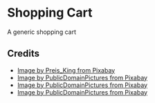 # Shopping Cart

A generic shopping cart

## Credits

- [Image by Preis_King from Pixabay](https://pixabay.com/photos/online-shopping-amazon-shop-4532460/)
- [Image by PublicDomainPictures from Pixabay](https://pixabay.com/photos/bag-buying-carry-customer-cute-15841/)
- [Image by PublicDomainPictures from Pixabay](https://pixabay.com/photos/coins-money-profit-savings-stack-18134/)
- [Image by PublicDomainPictures from Pixabay](https://pixabay.com/photos/birthday-box-celebration-christmas-2019/)

